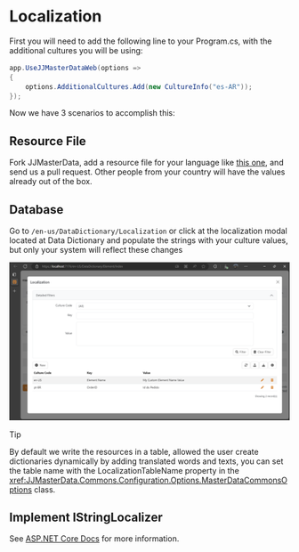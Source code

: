 <h1>Localization</h1>


First you will need to add the following line to your Program.cs, with the additional cultures you will be using:
```cs
app.UseJJMasterDataWeb(options =>
{
    options.AdditionalCultures.Add(new CultureInfo("es-AR"));
});

```
Now we have 3 scenarios to accomplish this:

## Resource File
Fork JJMasterData, add a resource file for your language like [this one](https://github.com/JJConsulting/JJMasterData/blob/main/src/Commons/Localization/MasterDataResources.pt-BR.resx), and send us a pull request. Other people from your country will have the values already out of the box.

## Database
Go to ```/en-us/DataDictionary/Localization``` or click at the localization modal located at Data Dictionary and populate the strings with your culture values, but only your system will reflect these changes

<img alt="Localization Modal" src="../media/Localization.png"/>
<br>

> [!TIP] 
> By default we write the resources in a table, allowed the user create dictionaries dynamically by adding translated words and texts, you can set the table name with the LocalizationTableName property in the <xref:JJMasterData.Commons.Configuration.Options.MasterDataCommonsOptions> class.

## Implement IStringLocalizer<MasterDataResources>

See [ASP.NET Core Docs](https://learn.microsoft.com/en-us/aspnet/core/fundamentals/localization?view=aspnetcore-8.0) for more information.